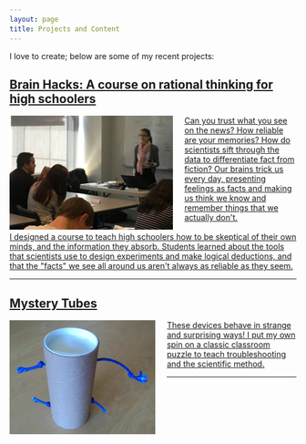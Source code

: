 ```yaml
---
layout: page
title: Projects and Content
---
```


I love to create; below are some of my recent projects:

<div class="projectblock">
<a href = "/2017/06/10/brainhacks" class = "projectLink">
<h2> Brain Hacks: A course on rational thinking for high schoolers </h2>
</a>
</div>

<!--\_posts\Post_BrainHacks.md-->
<!--/p3-teaching-philosophy/-->

<div class="projectblock">
<a href = "/2017/06/10/brainhacks" class = "projectLink" >
<img src="\images\SST_Closeup2.png" height="200" align="left" style="margin-right: 20px"/>
<!--</a>-->

<!--<a href = "/2017/06/10/brainhacks" style = "text-decoration: none">-->
<!--<br>-->
Can you trust what you see on the news? How reliable are your memories? How do scientists sift through the data to differentiate fact from fiction? Our brains trick us every day, presenting feelings as facts and making us think we know and remember things that we actually don't. 
<br> <br>
I designed a course to teach high schoolers how to be skeptical of their own minds, and the information they absorb. Students learned about the tools that scientists use to design experiments and make logical deductions, and that the "facts" we see all around us aren't always as reliable as they seem.
</a>
</div>

----------------------------------------------------------------------------

<div class="projectblock">
<a href = "/2017/06/25/mysterytubes" class = "projectLink">
<h2> Mystery Tubes </h2>
</a>
</div>

<div class="projectblock">
<a href = "/2017/06/25/mysterytubes" class = "projectLink">

<img src="\images\MysteryTube1.jpg" class = "projectLink" height="200" align="left" style="margin-right: 20px"/>

These devices behave in strange and surprising ways! I put my own spin on a classic classroom puzzle to teach troubleshooting and the scientific method.
</a>
</div>

----------------------------------------------------------------------------

<!--
<div class="projectblock">
<a href = "/2017/06/25/mysterytubes" >
<h2> Mystery Tubes </h2>
</a>
</div>

<div class="projectblock">

<a href = "/2017/06/25/mysterytubes" >
<img src="\images\MysteryTube1.jpg" height="200" align="left" style="margin-right: 20px"/>
</a>

These devices behave in strange and surprising ways! I put my own spin on a classic classroom puzzle to teach troubleshooting and the scientific method.

</div>
-->

<!-------------------------------------------------------------------------------->

<!--
<a style="display:block" href = "/2017/06/25/mysterytubes">
    <div class = "projectblock">
    
    some text
    
    <img src="\images\MysteryTube1.jpg" height="200" align="left" style="margin-right: 20px" />
    
    </div>


</a>
-->


<!--
<div class="projectblock">
<h2> Ethics of Automation </h2>
</div>

<div class="projectblock">

<img src="\images\o4zhtU8.jpg" height="200" align="right" style="margin-left: 20px"/>
<img src="\images\o4zhtU8.jpg" height="200" align="left" style="margin-right: 20px"/>

Hi there.

</div>
-->










<!--![alt text][sloth]-->

<!--[sloth]: \images\o4zhtU8.jpg-->

<!--
<p class="message">
  Hey there! This page is included as an example. Feel free to customize it for your own use upon downloading. Carry on!
</p>

In the novel, *The Strange Case of Dr. Jeykll and Mr. Hyde*, Mr. Poole is Dr. Jekyll's virtuous and loyal butler. Similarly, Poole is an upstanding and effective butler that helps you build Jekyll themes. It's made by [@mdo](https://twitter.com/mdo).

There are currently two themes built on Poole:

* [Hyde](http://hyde.getpoole.com)
* [Lanyon](http://lanyon.getpoole.com)

Learn more and contribute on [GitHub](https://github.com/poole).

## Setup

Some fun facts about the setup of this project include:

* Built for [Jekyll](http://jekyllrb.com)
* Developed on GitHub and hosted for free on [GitHub Pages](https://pages.github.com)
* Coded with [Sublime Text 2](http://sublimetext.com), an amazing code editor
* Designed and developed while listening to music like [Blood Bros Trilogy](https://soundcloud.com/maddecent/sets/blood-bros-series)

Have questions or suggestions? Feel free to [open an issue on GitHub](https://github.com/poole/issues/new) or [ask me on Twitter](https://twitter.com/mdo).

Thanks for reading!
-->
